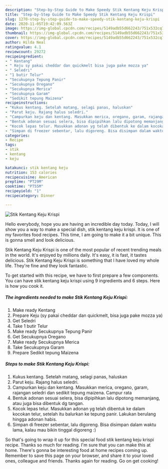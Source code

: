 ```yaml
---
description: "Step-by-Step Guide to Make Speedy Stik Kentang Keju Krispi"
title: "Step-by-Step Guide to Make Speedy Stik Kentang Keju Krispi"
slug: 1270-step-by-step-guide-to-make-speedy-stik-kentang-keju-krispi
date: 2020-11-05T19:42:09.563Z
image: https://img-global.cpcdn.com/recipes/5149adb55d662243/751x532cq70/stik-kentang-keju-krispi-foto-resep-utama.jpg
thumbnail: https://img-global.cpcdn.com/recipes/5149adb55d662243/751x532cq70/stik-kentang-keju-krispi-foto-resep-utama.jpg
cover: https://img-global.cpcdn.com/recipes/5149adb55d662243/751x532cq70/stik-kentang-keju-krispi-foto-resep-utama.jpg
author: Hilda Neal
ratingvalue: 4.1
reviewcount: 29272
recipeingredient:
- " Kentang"
- " Keju sy pakai cheddar dan quickmelt bisa juga pake mozza ya"
- " Seledri"
- "1 butir Telur"
- "Secukupnya Tepung Panir"
- "Secukupnya Oregano"
- "Secukupnya Merica"
- "Secukupnya Garam"
- "Sedikit tepung Maizena"
recipeinstructions:
- "Kukus kentang. Setelah matang, selagi panas, haluskan"
- "Parut keju. Rajang halus seledri."
- "Campurkan keju dan kentang. Masukkan merica, oregano, garam, rajangan seledri dan sedikit tepung maizena. Campur rata"
- "Bentuk adonan sesuai selera, bisa dipipihkan lalu dipotong memanjang, atau juga bisa dibentuk dg tangan."
- "Kocok lepas telur. Masukkan adonan yg telah dibentuk ke dalam kocokan telur, setelah itu balurkan ke tepung panir. Lakukan berulang hingga adonan habis."
- "Simpan di freezer sebentar, lalu digoreng. Bisa disimpan dalam waktu lama, kalau mau bikin tinggal digoreng :)"
categories:
- Recipe
tags:
- stik
- kentang
- keju

katakunci: stik kentang keju 
nutrition: 153 calories
recipecuisine: American
preptime: "PT29M"
cooktime: "PT55M"
recipeyield: "1"
recipecategory: Dinner

---
```



![Stik Kentang Keju Krispi](https://img-global.cpcdn.com/recipes/5149adb55d662243/751x532cq70/stik-kentang-keju-krispi-foto-resep-utama.jpg)

Hello everybody, hope you are having an incredible day today. Today, I will show you a way to make a special dish, stik kentang keju krispi. It is one of my favorites food recipes. This time, I am going to make it a bit unique. This is gonna smell and look delicious.



Stik Kentang Keju Krispi is one of the most popular of recent trending meals in the world. It's enjoyed by millions daily. It's easy, it is fast, it tastes delicious. Stik Kentang Keju Krispi is something that I have loved my whole life. They're fine and they look fantastic.


To get started with this recipe, we have to first prepare a few components. You can have stik kentang keju krispi using 9 ingredients and 6 steps. Here is how you cook it.

<!--inarticleads1-->

##### The ingredients needed to make Stik Kentang Keju Krispi:

1. Make ready  Kentang
1. Prepare  Keju (sy pakai cheddar dan quickmelt, bisa juga pake mozza ya)
1. Get  Seledri
1. Take 1 butir Telur
1. Make ready Secukupnya Tepung Panir
1. Get Secukupnya Oregano
1. Make ready Secukupnya Merica
1. Take Secukupnya Garam
1. Prepare Sedikit tepung Maizena




<!--inarticleads2-->

##### Steps to make Stik Kentang Keju Krispi:

1. Kukus kentang. Setelah matang, selagi panas, haluskan
1. Parut keju. Rajang halus seledri.
1. Campurkan keju dan kentang. Masukkan merica, oregano, garam, rajangan seledri dan sedikit tepung maizena. Campur rata
1. Bentuk adonan sesuai selera, bisa dipipihkan lalu dipotong memanjang, atau juga bisa dibentuk dg tangan.
1. Kocok lepas telur. Masukkan adonan yg telah dibentuk ke dalam kocokan telur, setelah itu balurkan ke tepung panir. Lakukan berulang hingga adonan habis.
1. Simpan di freezer sebentar, lalu digoreng. Bisa disimpan dalam waktu lama, kalau mau bikin tinggal digoreng :)




So that's going to wrap it up for this special food stik kentang keju krispi recipe. Thanks so much for reading. I'm sure that you can make this at home. There's gonna be interesting food at home recipes coming up. Remember to save this page on your browser, and share it to your loved ones, colleague and friends. Thanks again for reading. Go on get cooking!
